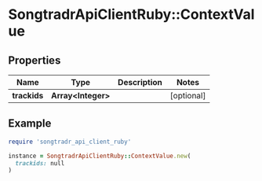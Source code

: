 # SongtradrApiClientRuby::ContextValue

## Properties

| Name | Type | Description | Notes |
| ---- | ---- | ----------- | ----- |
| **trackids** | **Array&lt;Integer&gt;** |  | [optional] |

## Example

```ruby
require 'songtradr_api_client_ruby'

instance = SongtradrApiClientRuby::ContextValue.new(
  trackids: null
)
```

